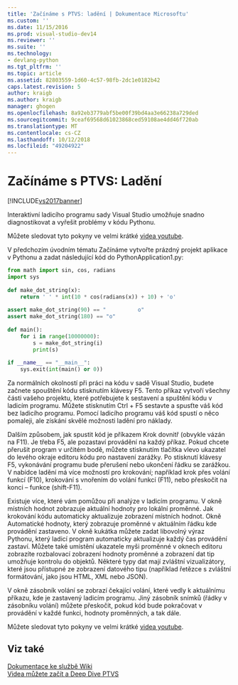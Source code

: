 ```yaml
---
title: 'Začínáme s PTVS: ladění | Dokumentace Microsoftu'
ms.custom: ''
ms.date: 11/15/2016
ms.prod: visual-studio-dev14
ms.reviewer: ''
ms.suite: ''
ms.technology:
- devlang-python
ms.tgt_pltfrm: ''
ms.topic: article
ms.assetid: 82803559-1d60-4c57-98fb-2dc1e0182b42
caps.latest.revision: 5
author: kraigb
ms.author: kraigb
manager: ghogen
ms.openlocfilehash: 8a92eb3779abf5be00f39bd4aa3e66238a729ded
ms.sourcegitcommit: 9ceaf69568d61023868ced59108ae4dd46f720ab
ms.translationtype: MT
ms.contentlocale: cs-CZ
ms.lasthandoff: 10/12/2018
ms.locfileid: "49204922"
---
```

# <a name="getting-started-with-ptvs-debugging"></a>Začínáme s PTVS: Ladění
[!INCLUDE[vs2017banner](../includes/vs2017banner.md)]

Interaktivní ladicího programu sady Visual Studio umožňuje snadno diagnostikovat a vyřešit problémy v kódu Pythonu.  
  
 Můžete sledovat tyto pokyny ve velmi krátké [videa youtube](https://www.youtube.com/watch?v=bO7wpzgy74A&list=PLReL099Y5nRdLgGAdrb_YeTdEnd23s6Ff&index=4).  
  
 V předchozím úvodním tématu Začínáme vytvořte prázdný projekt aplikace v Pythonu a zadat následující kód do PythonApplication1.py:  
  
```python  
from math import sin, cos, radians  
import sys  
  
def make_dot_string(x):  
    return ' ' * int(10 * cos(radians(x)) + 10) + 'o'  
  
assert make_dot_string(90) == "          o"  
assert make_dot_string(180) == "o"  
  
def main():  
    for i in range(10000000):  
        s = make_dot_string(i)  
        print(s)  
  
if __name__ == "__main__":  
    sys.exit(int(main() or 0))  
```  
  
 Za normálních okolností při práci na kódu v sadě Visual Studio, budete začnete spouštění kódu stisknutím klávesy F5.  Tento příkaz vytvoří všechny části vašeho projektu, které potřebujete k sestavení a spuštění kódu v ladicím programu.  Můžete stisknutím Ctrl + F5 sestavte a spusťte váš kód bez ladicího programu.  Pomocí ladicího programu váš kód spustí o něco pomaleji, ale získání skvělé možnosti ladění pro náklady.  
  
 Dalším způsobem, jak spustit kód je příkazem Krok dovnitř (obvykle vázán na F11).  Je třeba F5, ale pozastaví provádění na každý příkaz.  Pokud chcete přerušit program v určitém bodě, můžete stisknutím tlačítka vlevo ukazatel do levého okraje editoru kódu pro nastavení zarážky.  Po stisknutí klávesy F5, vykonávání programu bude přerušení nebo ukončení řádku se zarážkou.  V nabídce ladění má více možností pro krokování; například krok přes volání funkcí (F10), krokování s vnořením do volání funkcí (F11), nebo přeskočit na konci – funkce (shift-F11).  
  
 Existuje více, které vám pomůžou při analýze v ladicím programu.  V okně místních hodnot zobrazuje aktuální hodnoty pro lokální proměnné.  Jak krokování kódu automaticky aktualizuje zobrazení místních hodnot.  Okně Automatické hodnoty, který zobrazuje proměnné v aktuálním řádku kde provádění zastaveno.  V okně kukátka můžete zadat libovolný výraz Pythonu, který ladicí program automaticky aktualizuje každý čas provádění zastaví.  Můžete také umístění ukazatele myši proměnné v oknech editoru zobrazíte rozbalovací zobrazení hodnoty proměnné a zobrazení dat tip umožňuje kontrolu do objektů.  Některé typy dat mají zvláštní vizualizátory, které jsou přístupné ze zobrazení datového tipu (například řetězce s zvláštní formátování, jako jsou HTML, XML nebo JSON).  
  
 V okně zásobník volání se zobrazí čekající volání, které vedly k aktuálnímu příkazu, kde je zastavený ladicím programu.  Jiný zásobník snímků (řádky v zásobníku volání) můžete přeskočit, pokud kód bude pokračovat v provádění v každé funkci, hodnoty proměnných, a tak dále.  
  
 Můžete sledovat tyto pokyny ve velmi krátké [videa youtube](https://www.youtube.com/watch?v=bO7wpzgy74A&list=PLReL099Y5nRdLgGAdrb_YeTdEnd23s6Ff&index=4).  
  
## <a name="see-also"></a>Viz také  
 [Dokumentace ke službě Wiki](https://github.com/Microsoft/PTVS/wiki/Debugging)   
 [Videa můžete začít a Deep Dive PTVS](https://www.youtube.com/playlist?list=PLReL099Y5nRdLgGAdrb_YeTdEnd23s6Ff)


